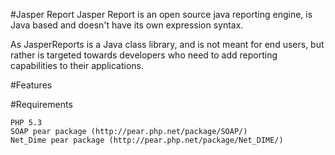 #Jasper Report 
Jasper Report is an open source java reporting engine, is Java based and doesn't have its own expression syntax.

As JasperReports is a Java class library, and is not meant for end users, but rather is targeted towards developers who need to add reporting capabilities to their applications.


#Features

    

#Requirements

    PHP 5.3
    SOAP pear package (http://pear.php.net/package/SOAP/)
    Net_Dime pear package (http://pear.php.net/package/Net_DIME/)
